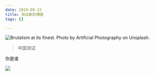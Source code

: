 ```yaml
---
date: 2019-09-12
title: 测试新的博客
tags: []

---
```

![Brutalism at its finest. Photo by Artificial Photography on Unsplash.](/images/demo-image-1.jpg "Brutalism at its finest. Photo by Artificial Photography on Unsplash.")

> 中国测试

你是谁

![](https://res.cloudinary.com/zhanloulan/image/upload/c_scale,w_auto:100,dpr_auto/v1568289343/samples/animals/kitten-playing.gif)

